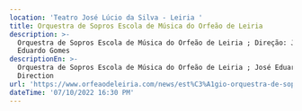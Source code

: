 ```yaml
---
location: 'Teatro José Lúcio da Silva - Leiria '
title: Orquestra de Sopros Escola de Música do Orfeão de Leiria
description: >-
  Orquestra de Sopros Escola de Música do Orfeão de Leiria ; Direção: José
  Eduardo Gomes 
descriptionEn: >-
  Orquestra de Sopros Escola de Música do Orfeão de Leiria ; José Eduardo Gomes:
  Direction 
url: 'https://www.orfeaodeleiria.com/news/est%C3%A1gio-orquestra-de-sopros-de-leiria'
dateTime: '07/10/2022 16:30 PM'
---
```


